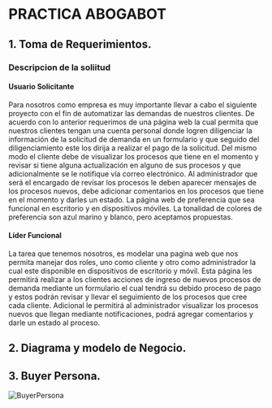 # PRACTICA ABOGABOT 

## **1. Toma de Requerimientos.**

### **Descripcion de la soliitud**
#### ****Usuario Solicitante****

Para nosotros como empresa es muy importante llevar a cabo el siguiente proyecto con el fin de automatizar las demandas de nuestros clientes. De acuerdo con lo anterior requerimos de una página web la cual permita que nuestros clientes tengan una cuenta personal donde logren diligenciar la información de la solicitud de demanda en un formulario y que seguido del diligenciamiento este los dirija a realizar el pago de la solicitud. Del mismo modo el cliente debe de visualizar los procesos que tiene en el momento y revisar si tiene alguna actualización en alguno de sus procesos y que adicionalmente se le notifique vía correo electrónico. Al administrador que será el encargado de revisar los procesos le deben aparecer mensajes de los procesos nuevos, debe adicionar comentarios en los procesos que tiene en el momento y darles un estado. La página web de preferencia que sea funcional en escritorio y en dispositivos móviles. La tonalidad de colores de preferencia son azul marino y blanco, pero aceptamos propuestas.

#### ****Líder Funcional****

La tarea que tenemos nosotros, es modelar una pagina web que nos permita manejar dos roles, uno como cliente y otro como administrador la cual este disponible en dispositivos de escritorio y móvil. Esta página les permitirá realizar a los clientes acciones de ingreso de nuevos procesos de demanda mediante un formulario el cual tendrá su debido proceso de pago y estos podrán revisar y llevar el seguimiento de los procesos que cree cada cliente. Adicional le permitirá al administrador visualizar los procesos nuevos que llegan mediante notificaciones, podrá agregar comentarios y darle un estado al proceso.

## **2. Diagrama y modelo de Negocio.**

## **3. Buyer Persona.**
![BuyerPersona](./images/BuyerPersona.jpg)
